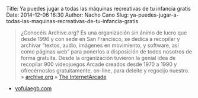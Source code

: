 Title: Ya puedes jugar a todas las máquinas recreativas de tu infancia gratis
Date: 2014-12-06 16:30
Author: Nacho Cano
Slug: ya-puedes-jugar-a-todas-las-maquinas-recreativas-de-tu-infancia-gratis

> ¿Conocéis Archive.org? Es una organización sin ánimo de lucro que
> desde 1996 y con sede en San Francisco, se dedica a recopilar y
> archivar ”textos, audio, imágenes en movimiento, y software, así como
> páginas web” para ponerlos a disposición de todos nosotros de forma
> gratuita. Desde la organización tuvieron la genial idea de recopilar
> 900 videojuegos Arcade creados desde 1970 a 1990 y ofrecérnoslos
> gratuitamente, on-line, para deleite y regocijo nuestro.
> » [archive.org][]
> » [The InternetArcade][]

- [yofuiaegb.com][]

  [archive.org]: https://archive.org/
    "archive.org"
  [The InternetArcade]: https://archive.org/details/internetarcade
    "The InternetArcade"
  [yofuiaegb.com]: http://www.yofuiaegb.com/ya-puedes-jugar-a-todas-las-maquinas-recreativas-de-tu-infancia-gratis/
    "Ya puedes jugar a todas las máquinas recreativas de tu infancia gratis"
